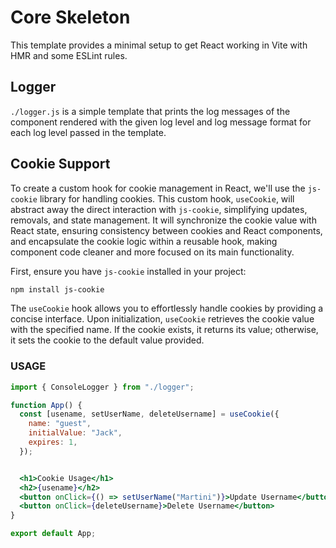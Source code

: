 # Core Skeleton

This template provides a minimal setup to get React working in Vite with HMR and some ESLint rules.

## Logger

`./logger.js` is a simple template that prints the log messages of the component rendered with the given log level and log message format for each log level passed in the template.

## Cookie Support

To create a custom hook for cookie management in React, we'll use the `js-cookie` library for handling cookies. This custom hook, `useCookie`, will abstract away the direct interaction with `js-cookie`, simplifying updates, removals, and state management. It will synchronize the cookie value with React state, ensuring consistency between cookies and React components, and encapsulate the cookie logic within a reusable hook, making component code cleaner and more focused on its main functionality.

First, ensure you have `js-cookie` installed in your project:

```bash
npm install js-cookie
```

The `useCookie` hook allows you to effortlessly handle cookies by providing a concise interface. Upon initialization, `useCookie` retrieves the cookie value with the specified name. If the cookie exists, it returns its value; otherwise, it sets the cookie to the default value provided.

### USAGE

```jsx
import { ConsoleLogger } from "./logger";

function App() {
  const [usename, setUserName, deleteUsername] = useCookie({
    name: "guest",
    initialValue: "Jack",
    expires: 1,
  });


  <h1>Cookie Usage</h1>
  <h2>{usename}</h2>
  <button onClick={() => setUserName("Martini")}>Update Username</button>
  <button onClick={deleteUsername}>Delete Username</button>
}

export default App;
```
